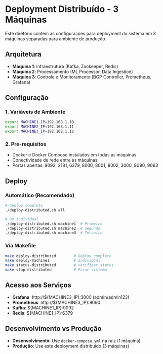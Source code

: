 # Deployment Distribuído - 3 Máquinas

Este diretório contém as configurações para deployment do sistema em 3 máquinas separadas para ambiente de produção.

## Arquitetura

- **Máquina 1**: Infraestrutura (Kafka, Zookeeper, Redis)
- **Máquina 2**: Processamento (ML Processor, Data Ingestion)  
- **Máquina 3**: Controle e Monitoramento (BGP Controller, Prometheus, Grafana)

## Configuração

### 1. Variáveis de Ambiente
```bash
export MACHINE1_IP=192.168.1.10
export MACHINE2_IP=192.168.1.11
export MACHINE3_IP=192.168.1.12
```

### 2. Pré-requisitos
- Docker e Docker Compose instalados em todas as máquinas
- Conectividade de rede entre as máquinas
- Portas abertas: 9092, 2181, 6379, 8000, 8001, 8002, 3000, 9090, 9093

## Deploy

### Automático (Recomendado)
```bash
# Deploy completo
./deploy-distributed.sh all

# Ou individual
./deploy-distributed.sh machine1  # Primeiro
./deploy-distributed.sh machine2  # Segundo  
./deploy-distributed.sh machine3  # Terceiro
```

### Via Makefile
```bash
make deploy-distributed        # Deploy completo
make deploy-machine1           # Individual
make status-distributed        # Verificar status
make stop-distributed          # Parar sistema
```

## Acesso aos Serviços

- **Grafana**: http://${MACHINE3_IP}:3000 (admin/admin123)
- **Prometheus**: http://${MACHINE3_IP}:9090
- **Kafka**: ${MACHINE1_IP}:9092
- **Redis**: ${MACHINE1_IP}:6379

## Desenvolvimento vs Produção

- **Desenvolvimento**: Use `docker-compose.yml` na raiz (1 máquina)
- **Produção**: Use este deployment distribuído (3 máquinas)
